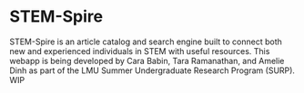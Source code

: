 # STEM-Spire

STEM-Spire is an article catalog and search engine built to connect both new and experienced individuals in STEM with useful resources. This webapp is being developed by Cara Babin, Tara Ramanathan, and Amelie Dinh as part of the LMU Summer Undergraduate Research Program (SURP). WIP

